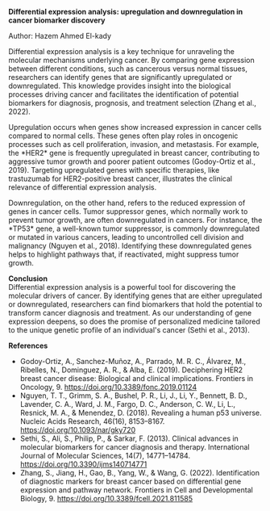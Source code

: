 **Differential expression analysis: upregulation and downregulation in cancer biomarker discovery**

Author: Hazem Ahmed El-kady

Differential expression analysis is a key technique for unraveling the molecular mechanisms underlying cancer. By comparing gene expression between different conditions, such as cancerous versus normal tissues, researchers can identify genes that are significantly upregulated or downregulated. This knowledge provides insight into the biological processes driving cancer and facilitates the identification of potential biomarkers for diagnosis, prognosis, and treatment selection (Zhang et al., 2022).

Upregulation occurs when genes show increased expression in cancer cells compared to normal cells. These genes often play roles in oncogenic processes such as cell proliferation, invasion, and metastasis. For example, the \*HER2\* gene is frequently upregulated in breast cancer, contributing to aggressive tumor growth and poorer patient outcomes (Godoy-Ortiz et al., 2019). Targeting upregulated genes with specific therapies, like trastuzumab for HER2-positive breast cancer, illustrates the clinical relevance of differential expression analysis.

Downregulation, on the other hand, refers to the reduced expression of genes in cancer cells. Tumor suppressor genes, which normally work to prevent tumor growth, are often downregulated in cancers. For instance, the \*TP53\* gene, a well-known tumor suppressor, is commonly downregulated or mutated in various cancers, leading to uncontrolled cell division and malignancy (Nguyen et al., 2018). Identifying these downregulated genes helps to highlight pathways that, if reactivated, might suppress tumor growth.

**Conclusion**   
Differential expression analysis is a powerful tool for discovering the molecular drivers of cancer. By identifying genes that are either upregulated or downregulated, researchers can find biomarkers that hold the potential to transform cancer diagnosis and treatment. As our understanding of gene expression deepens, so does the promise of personalized medicine tailored to the unique genetic profile of an individual's cancer (Sethi et al., 2013).

**References** 

* Godoy-Ortiz, A., Sanchez-Muñoz, A., Parrado, M. R. C., Álvarez, M., Ribelles, N., Dominguez, A. R., & Alba, E. (2019). Deciphering HER2 breast cancer disease: Biological and clinical implications. Frontiers in Oncology, 9\. https://doi.org/10.3389/fonc.2019.01124  
* Nguyen, T. T., Grimm, S. A., Bushel, P. R., Li, J., Li, Y., Bennett, B. D., Lavender, C. A., Ward, J. M., Fargo, D. C., Anderson, C. W., Li, L., Resnick, M. A., & Menendez, D. (2018). Revealing a human p53 universe. Nucleic Acids Research, 46(16), 8153–8167. https://doi.org/10.1093/nar/gky720  
* Sethi, S., Ali, S., Philip, P., & Sarkar, F. (2013). Clinical advances in molecular biomarkers for cancer diagnosis and therapy. International Journal of Molecular Sciences, 14(7), 14771–14784. https://doi.org/10.3390/ijms140714771  
* Zhang, S., Jiang, H., Gao, B., Yang, W., & Wang, G. (2022). Identification of diagnostic markers for breast cancer based on differential gene expression and pathway network. Frontiers in Cell and Developmental Biology, 9\. https://doi.org/10.3389/fcell.2021.811585